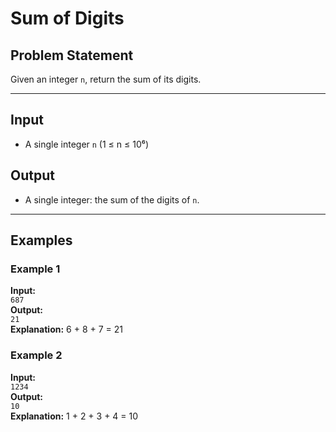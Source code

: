 # Sum of Digits

## Problem Statement

Given an integer `n`, return the sum of its digits.

---

## Input

- A single integer `n` (1 ≤ n ≤ 10⁶)

## Output

- A single integer: the sum of the digits of `n`.

---

## Examples

### Example 1  
**Input:**  
`687`  
**Output:**  
`21`  
**Explanation:** 6 + 8 + 7 = 21

### Example 2  
**Input:**  
`1234`  
**Output:**  
`10`  
**Explanation:** 1 + 2 + 3 + 4 = 10